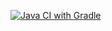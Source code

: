 [![Java CI with Gradle](https://github.com/retlifordi/HWa2.3.1/actions/workflows/gradle.yml/badge.svg)](https://github.com/retlifordi/HWa2.3.1/actions/workflows/gradle.yml)
